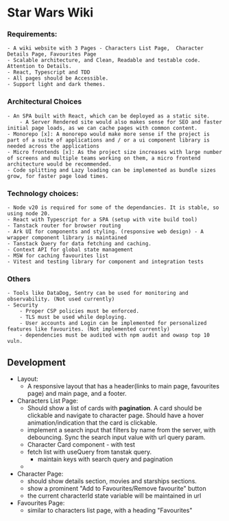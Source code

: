 # Star Wars Wiki
### Requirements:
	- A wiki website with 3 Pages - Characters List Page,  Character Details Page, Favourites Page
	- Scalable architecture, and Clean, Readable and testable code. Attention to Details.
	- React, Typescript and TDD
	- All pages should be Accessible.
	- Support light and dark themes.
### Architectural Choices
	- An SPA built with React, which can be deployed as a static site.
		- A Server Rendered site would also makes sense for SEO and faster initial page loads, as we can cache pages with common content.
	- Monorepo [x]: A monorepo would make more sense if the project is part of a suite of applications and / or a ui component library is needed across the applications
	- Micro frontends [x]: As the project size increases with large number of screens and multiple teams working on them, a micro frontend architecture would be recommended.
	- Code splitting and Lazy loading can be implemented as bundle sizes grow, for faster page load times.
### Technology choices:
	- Node v20 is required for some of the dependancies. It is stable, so using node 20.
	- React with Typescript for a SPA (setup with vite build tool)
	- Tanstack router for browser routing
	- Ark UI for components and styling. (responsive web design) - A wrapper component library is maintained
	- Tanstack Query for data fetching and caching.
	- Context API for global state management
	- MSW for caching favourites list
	- Vitest and testing library for component and integration tests
### Others
	- Tools like DataDog, Sentry can be used for monitoring and observability. (Not used currently)
	- Security
		- Proper CSP policies must be enforced.
		- TLS must be used while deploying.
		- User accounts and Login can be implemented for personalized features like favourites. (Not implemented currently)
		- dependencies must be audited with npm audit and owasp top 10 vuln.
## Development
- Layout:
	- A responsive layout that has a header(links to main page, favourites page) and main page, and a footer.
- Characters List Page:
	- Should show a list of cards with **pagination**. A card should be clickable and navigate to character page. Should have a hover animation/indication that the card is clickable.
	- implement a search input that filters by name from the server, with debouncing. Sync the search input value with url query param.
	- Character Card component - with test
	- fetch list with useQuery from tanstak query.
		- maintain keys with search query and pagination
    - 
- Character Page:
	- should show details section, movies and starships sections.
	- show a prominent "Add to Favourites/Remove favourite" button
	- the current characterId state variable will be maintained in url
- Favourites Page:
	- similar to characters list page, with a heading "Favourites"